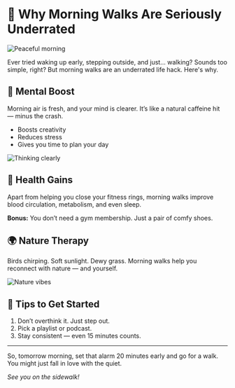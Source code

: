 # 🌅 Why Morning Walks Are Seriously Underrated

![Peaceful morning](https://images.unsplash.com/photo-1506748686214-e9df14d4d9d0?auto=format&fit=crop&w=1050&q=80)

Ever tried waking up early, stepping outside, and just... walking? Sounds too simple, right? But morning walks are an underrated life hack. Here's why.

## 🧠 Mental Boost

Morning air is fresh, and your mind is clearer. It’s like a natural caffeine hit — minus the crash.

- Boosts creativity
- Reduces stress
- Gives you time to plan your day

![Thinking clearly](https://images.unsplash.com/photo-1550534791-ef7f14b4f3c7?auto=format&fit=crop&w=1050&q=80)

## 🏃 Health Gains

Apart from helping you close your fitness rings, morning walks improve blood circulation, metabolism, and even sleep.

**Bonus:** You don’t need a gym membership. Just a pair of comfy shoes.

## 🌍 Nature Therapy

Birds chirping. Soft sunlight. Dewy grass. Morning walks help you reconnect with nature — and yourself.

![Nature vibes](https://images.unsplash.com/photo-1508923567004-3a6b8004f3d3?auto=format&fit=crop&w=1050&q=80)

## 🚶 Tips to Get Started

1. Don’t overthink it. Just step out.
2. Pick a playlist or podcast.
3. Stay consistent — even 15 minutes counts.

---

So, tomorrow morning, set that alarm 20 minutes early and go for a walk. You might just fall in love with the quiet.

*See you on the sidewalk!*
